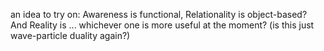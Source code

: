 an idea to try on: Awareness is functional, Relationality is object-based? And Reality is ... whichever one is more useful at the moment? (is this just wave-particle duality again?)
